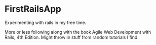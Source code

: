 # FirstRailsApp
Experimenting with rails in my free time.

More or less following along with the book Agile Web Development with Rails, 4th Edition.  Might throw in stuff from random tutorials I find.
